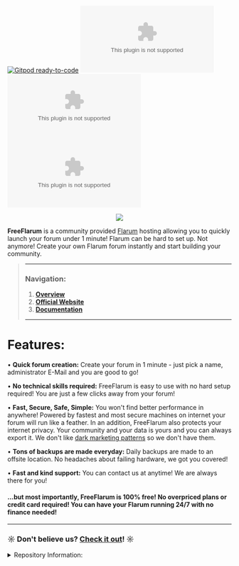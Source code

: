 [![Gitpod ready-to-code](https://img.shields.io/badge/Gitpod-ready--to--code-blue?logo=gitpod)](https://gitpod.io/#https://github.com/gwillem/freeflarum.com)
[![GitHub watchers](https://img.shields.io/github/watchers/gwillem/freeflarum.com?style=social)](https://github.com/gwillem/freeflarum.com/watchers)
[![GitHub Repo stars](https://img.shields.io/github/stars/gwillem/freeflarum.com?style=social)](https://github.com/gwillem/freeflarum.com/stargazers)
[![GitHub forks](https://img.shields.io/github/forks/gwillem/freeflarum.com?style=social)](https://github.com/gwillem/freeflarum.com/network/members)

<p align="center">
  <img src="https://cdn.discordapp.com/attachments/585143304467906581/755338778209681408/freeflarum-logo.svg">
</p>

 __FreeFlarum__ is a community provided [Flarum](https://www.flarum.org) hosting allowing you to quickly launch your forum under 1 minute! Flarum can be hard to set up. Not anymore! Create your own Flarum forum instantly and start building your community.
 
> ---
> ### __Navigation:__
> 1. __[Overview](https://github.com/gwillem/freeflarum.com)__
> 2. __[Official Website](https://www.freeflarum.com)__
> 3. __[Documentation](https://www.freeflarum.com/docs)__
> ---

# Features:
• __Quick forum creation:__ Create your forum in 1 minute - just pick a name, administrator E-Mail and you are good to go!

• __No technical skills required:__ FreeFlarum is easy to use with no hard setup required! You are just a few clicks away from your forum!

• __Fast, Secure, Safe, Simple:__ You won't find better performance in anywhere! Powered by fastest and most secure machines on internet your forum will run like a feather. In an addition, FreeFlarum also protects your internet privacy. Your community and your data is yours and you can always export it. We don't like [dark marketing patterns](https://www.darkpatterns.org/) so we don't have them.

• __Tons of backups are made everyday:__ Daily backups are made to an offsite location. No headaches about failing hardware, we got you covered! 

• __Fast and kind support:__ You can contact us at anytime! We are always there for you!


#### ...but most importantly, FreeFlarum is 100% free! No overpriced plans or credit card required! You can have your Flarum running 24/7 with no finance needed!

---

### ☼ Don't believe us? __[Check it out](https://www.freeflarum.com)__! ☼

<details><summary>Repository Information:</summary>
<p>

# FreeFlarum Frontend

This repository contains the front-end for FreeFlarum.com:

- [x] documentation, built with Mkdocs and Material for Mkdocs
- [ ] control panel

Works in conjuction with freeflarum-backend.

## Submitting feature/extension requests:

Please, [submit feature and extension request as a new issue][extension-request]
in this repository.

[extension-request]: https://github.com/gwillem/freeflarum.com/issues/new?assignees=&labels=%F0%9F%99%8B+Extension%2Ffeature+request&template=extension-request.md&title=%5BInsert+name+of+the+extension%2Ffeature+here%5D

## Local development

### Debian-based Linux distributions

```bash
# Install pip first (and Python 3.x, if not yet installed!)
sudo apt install python3-pip 

# Next, install pipenv
sudo pip3 install pipenv

# Install dependencies within pipenv
pipenv install

# Run dev server.
pipenv run mkdocs serve
```
And see your live edits at http://localhost:8000/.

## With Gitpod

> **Side note**: The `gitpod/workspace-full` image has latest version of Python installed by default, so
pipenv will prompt you to install v3.5 to continue, as per the `Pipfile`. To prevent this from happening,
we install that version during workspace build.

1. Open the GitHub repo in Gitpod by appending with `gitpod.io/#`.
    - When prompted, sign in using your GitHub account. (For first-time users, accept the authorization.)
2. Wait for the workspace to be built and dependencies for local documentation development is done. Happy editing.

## Deployment

```bash
# Use the deployment script for simplified process.
# Will not work on Windows (unless using Git Bash or on WSL)
# Requires rsync installed
./deploy.sh
```

### Note:
FreeFlarum.com is a community provided host for Flarum. FreeFlarum is NOT affiliated with Flarum.
Questions related to forum software should be adressed to the [Flarum's Discussion Forums](https://discuss.flarum.org/).
</p>
</details>
